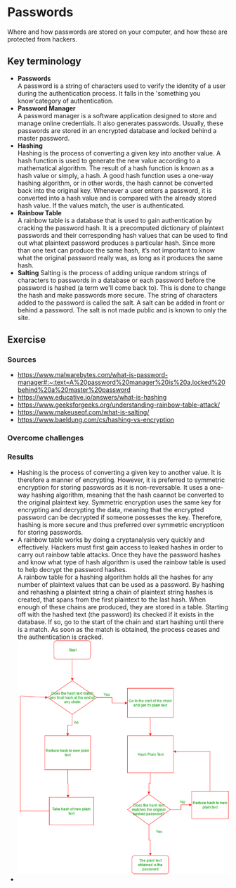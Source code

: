 # Passwords
Where and how passwords are stored on your computer, and how these are protected from hackers.

## Key terminology
- **Passwords**  
 A password is a string of characters used to verify the identity of a user during the authentication process. It falls in the 'something you know'category of authentication.
- **Password Manager**  
A password manager is a software application designed to store and manage online credentials. It also generates passwords. Usually, these passwords are stored in an encrypted database and locked behind a master password.
- **Hashing**   
Hashing is the process of converting a given key into another value. A hash function is used to generate the new value according to a mathematical algorithm. The result of a hash function is known as a hash value or simply, a hash. A good hash function uses a one-way hashing algorithm, or in other words, the hash cannot be converted back into the original key. Whenever a user enters a password, it is converted into a hash value and is compared with the already stored hash value. If the values match, the user is authenticated.
- **Rainbow Table**  
A rainbow table is a database that is used to gain authentication by cracking the password hash. It is a precomputed dictionary of plaintext passwords and their corresponding hash values that can be used to find out what plaintext password produces a particular hash. Since more than one text can produce the same hash, it’s not important to know what the original password really was, as long as it produces the same hash.
- **Salting**
Salting is the process of adding unique random strings of characters to passwords in a database or each password before the password is hashed (a term we'll come back to). This is done to change the hash and make passwords more secure. The string of characters added to the password is called the salt. A salt can be added in front or behind a password. The salt is not made public and is known to only the site.
## Exercise
### Sources
- https://www.malwarebytes.com/what-is-password-manager#:~:text=A%20password%20manager%20is%20a,locked%20behind%20a%20master%20password  
- https://www.educative.io/answers/what-is-hashing  
- https://www.geeksforgeeks.org/understanding-rainbow-table-attack/  
- https://www.makeuseof.com/what-is-salting/  
- https://www.baeldung.com/cs/hashing-vs-encryption

### Overcome challenges


### Results
- Hashing is the process of converting a given key to another value. It is therefore a manner of encrypting. However, it is preferred to symmetric encryption for storing passwords as it is non-reversable. It uses a one-way hashing algorithm, meaning that the hash caannot be converted to the original plaintext key. Symmetric encryption uses the same key for encrypting and decrypting the data, meaning that the encrypted password can be decrypted if someone possesses the key. Therefore, hashing is more secure and thus preferred over symmetric encryptioon for storing passwords.  
- A rainbow table works by doing a cryptanalysis very quickly and effectively. Hackers must first gain access to leaked hashes in order to carry out rainbow table attacks. Once they have the password hashes and know what type of hash algorithm is used the rainbow table is used to help decrypt the password hashes.  
A rainbow table for a hashing algorithm holds all the hashes for any number of plaintext values that can be used as a password. By hashing and rehashing a plaintext string a chain of plaintext string hashes is created, that spans from the first plaintext to the last hash. When enough of these chains are produced, they are stored in a table. Starting off with the hashed text (the password) its checked if it exists in the database. If so, go to the start of the chain and start hashing until there is a match. As soon as the match is obtained, the process ceases and the authentication is cracked.  
![flowchart rainbow table](https://github.com/Techgrounds-Cloud-9/cloud-9-jairvaneer/blob/9912fedc3db5058d841736485f87a1676c35ca40/00_includes/Sprint%202/Screenshots%20Security/SEC-07%20Passwords/SEC-07%20Exercise%201%20-%20%231_How_Rainbow_Table_Works.png)
- 

